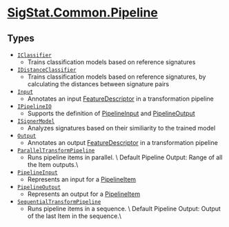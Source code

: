 # [SigStat.Common.Pipeline](./README.md)

## Types

- [`IClassifier`](./IClassifier.md)
	- Trains classification models based on reference signatures
- [`IDistanceClassifier`](./IDistanceClassifier.md)
	- Trains classification models based on reference signatures, by calculating the distances between signature pairs
- [`Input`](./Input.md)
	- Annotates an input [FeatureDescriptor](https://github.com/hargitomi97/sigstat/blob/master/docs/md/SigStat/Common/FeatureDescriptor.md) in a transformation pipeline
- [`IPipelineIO`](./IPipelineIO.md)
	- Supports the definition of [PipelineInput](https://github.com/hargitomi97/sigstat/blob/master/docs/md/SigStat/Common/Pipeline/PipelineInput.md) and [PipelineOutput](https://github.com/hargitomi97/sigstat/blob/master/docs/md/SigStat/Common/Pipeline/PipelineOutput.md)
- [`ISignerModel`](./ISignerModel.md)
	- Analyzes signatures based on their similiarity to the trained model
- [`Output`](./Output.md)
	- Annotates an output [FeatureDescriptor](https://github.com/hargitomi97/sigstat/blob/master/docs/md/SigStat/Common/FeatureDescriptor.md) in a transformation pipeline
- [`ParallelTransformPipeline`](./ParallelTransformPipeline.md)
	- Runs pipeline items in parallel.  \  Default Pipeline Output: Range of all the Item outputs.\
- [`PipelineInput`](./PipelineInput.md)
	- Represents an input for a [PipelineItem](https://github.com/hargitomi97/sigstat/blob/master/docs/md/.md)
- [`PipelineOutput`](./PipelineOutput.md)
	- Represents an output for a [PipelineItem](https://github.com/hargitomi97/sigstat/blob/master/docs/md/.md)
- [`SequentialTransformPipeline`](./SequentialTransformPipeline.md)
	- Runs pipeline items in a sequence.  \  Default Pipeline Output: Output of the last Item in the sequence.\

